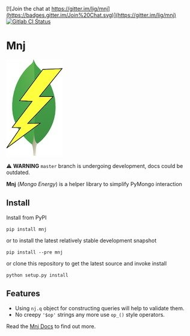 [![Join the chat at https://gitter.im/lig/mnj](https://badges.gitter.im/Join%20Chat.svg)](https://gitter.im/lig/mnj)
[![Gitlab CI Status](https://gitlab.com/lig/mnj/badges/master/pipeline.svg)](https://gitlab.com/lig/mnj/pipelines)


# Mnj

![Mnj Logo](logo150.png)

⚠️ **WARNING** `master` branch is undergoing development, docs could be outdated.

**Mnj** (_Mongo Energy_) is a helper library to simplify PyMongo interaction


## Install

Install from PyPI

```shell
pip install mnj
```

or to install the latest relatively stable development snapshot

```shell
pip install --pre mnj
```

or clone this repository to get the latest source and invoke install

```shell
python setup.py install
```


## Features

* Using `nj.q` object for constructing queries will help to validate them.
* No creepy `'$op'` strings any more use `op_()` style operators.

Read the [Mnj Docs](http://mnj.readthedocs.io/) to find out more. 
